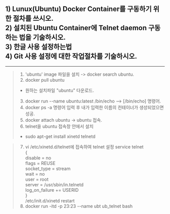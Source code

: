 ## 1) Lunux(Ubuntu) Docker Container를 구동하기 위한 절차를 쓰시오. <br/> 2) 설치된 Ubuntu Container에 Telnet daemon 구동 하는 법을 기술하시오. <br/> 3) 한글 사용 설정하는법 <br/> 4) Git 사용 설정에 대한 작업절차를 기술하시오. <br/>
<hr/>

> 1. 'ubuntu' image 파일을 설치 -> docker search ubuntu.
> 2. docker pull ubuntu <br/>
> - 원하는 설치파일 "ubuntu" 다운로드. <br/>
> 3. docker run --name ubuntu:latest /bin/echo    --> [/bin/echo] 명령어.
> 4. docker ps -a 명령어 입력 후 내가 입력한 이름의 컨테이너가 생성되었으면 성공.
> 5. docker attach ubuntu -> ubuntu 접속.
> 6. telnet을 ubuntu 접속창 안에서 설치 <br/>
> - sudo apt-get install xinetd telnetd <br/>


> 7. vi /etc/xinetd.d/telnet에 접속하여 telnet 설정
> service telnet <br/>
> { <br/>
>   disable = no <br/>
>   flags = REUSE <br/>
>   socket_type = stream <br/>
>   wait = no <br/>
>   user = root <br/>
>   server = /usr/sbin/in.telnetd <br/>
>   log_on_failure += USERID <br/>
> } <br/>
> /etc/init.d/xinetd restart <br/>
> 8. docker run -itd -p 23:23 --name ubt ub_telnet bash
